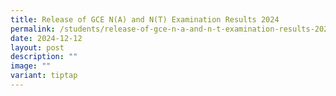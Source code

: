 ```yaml
---
title: Release of GCE N(A) and N(T) Examination Results 2024
permalink: /students/release-of-gce-n-a-and-n-t-examination-results-2024/
date: 2024-12-12
layout: post
description: ""
image: ""
variant: tiptap
---
```

<p></p>